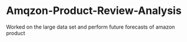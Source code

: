 # Amqzon-Product-Review-Analysis
Worked on the large data set and perform future forecasts of amazon product  
